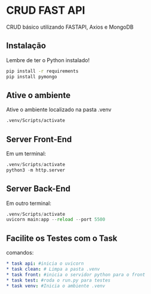 # CRUD FAST API

CRUD básico utilizando FASTAPI, Axios e MongoDB

## Instalação
Lembre de ter o Python instalado!
```bash 
pip install -r requirements
pip install pymongo
```

## Ative o ambiente

Ative o ambiente localizado na pasta .venv

```bash
.venv/Scripts/activate
```

## Server Front-End
Em um terminal:
```python
.venv/Scripts/activate
python3 -m http.server
```
## Server Back-End
Em outro terminal:
```python
.venv/Scripts/activate
uvicorn main:app --reload --port 5500
```

## Facilite os Testes com o Task

comandos:
```yml
* task api: #inicia o uvicorn 
* task clean: # Limpa a pasta .venv
* task front: #inicia o servidor python para o front
* task test: #roda o run.py para testes
* task venv: #Inicia o ambiente .venv
```
